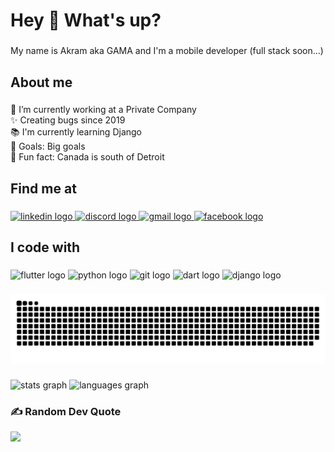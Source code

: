 <h1 align="left">Hey 👋 What's up?</h1>

###

<p align="left">My name is Akram aka GAMA and I'm a mobile developer (full stack soon...)</p>

###

<h2 align="left">About me</h2>

###

<p align="left">🔭 I’m currently working at a Private Company<br>✨ Creating bugs since 2019<br>📚 I'm currently learning Django<br>🎯 Goals: Big goals<br>🎲 Fun fact: Canada is south of Detroit</p>

###

<h2 align="left">Find me at</h2>

###

<div align="left">
  <a href="https://www.linkedin.com/in/akram-meraghni-8174721b4/" target="_blank">
    <img src="https://raw.githubusercontent.com/maurodesouza/profile-readme-generator/master/src/assets/icons/social/linkedin/default.svg" width="52" height="40" alt="linkedin logo"  />
  </a>
  <a href="GAMA_47#9326" target="_blank">
    <img src="https://raw.githubusercontent.com/maurodesouza/profile-readme-generator/master/src/assets/icons/social/discord/default.svg" width="52" height="40" alt="discord logo"  />
  </a>
  <a href="akram.meraghni@univ-constantine2.dz" target="_blank">
    <img src="https://raw.githubusercontent.com/maurodesouza/profile-readme-generator/master/src/assets/icons/social/gmail/default.svg" width="52" height="40" alt="gmail logo"  />
  </a>
  <a href="https://www.facebook.com/Akram.GAMA47/" target="_blank">
    <img src="https://raw.githubusercontent.com/maurodesouza/profile-readme-generator/master/src/assets/icons/social/facebook/default.svg" width="52" height="40" alt="facebook logo"  />
  </a>
</div>

###

<h2 align="left">I code with</h2>

###

<div align="left">
  <img src="https://cdn.jsdelivr.net/gh/devicons/devicon/icons/flutter/flutter-original.svg" height="40" width="52" alt="flutter logo"  />
  <img src="https://cdn.jsdelivr.net/gh/devicons/devicon/icons/python/python-original.svg" height="40" width="52" alt="python logo"  />
  <img src="https://cdn.jsdelivr.net/gh/devicons/devicon/icons/git/git-original.svg" height="40" width="52" alt="git logo"  />
  <img src="https://cdn.jsdelivr.net/gh/devicons/devicon/icons/dart/dart-original.svg" height="40" width="52" alt="dart logo"  />
  <img src="https://www.vectorlogo.zone/logos/djangoproject/djangoproject-icon.svg" height="40" width="52" alt="django logo"  />
</div>

###

![Example](https://github.com/MERakram/MERakram/blob/output/snake.svg)

###

<div align="left">
  <img src="https://github-readme-stats.vercel.app/api?hide_title=false&hide_rank=false&show_icons=true&include_all_commits=false&count_private=true&disable_animations=false&theme=dracula&locale=en&hide_border=true&username=MERakram" height="150" alt="stats graph"  />
  <img src="https://github-readme-stats.vercel.app/api/top-langs?locale=en&hide_title=false&layout=compact&card_width=320&langs_count=5&theme=dracula&hide_border=true&username=MERakram" height="150" alt="languages graph"  />
</div>


### ✍️ Random Dev Quote
![](https://quotes-github-readme.vercel.app/api?type=horizontal&theme=tokyonight)
